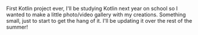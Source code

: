 First Kotlin project ever, I'll be studying Kotlin next year on school so I wanted to make a little photo/video gallery with my creations. Something small, just to start to get the hang of it. I'll be updating it over the rest of the summer!

